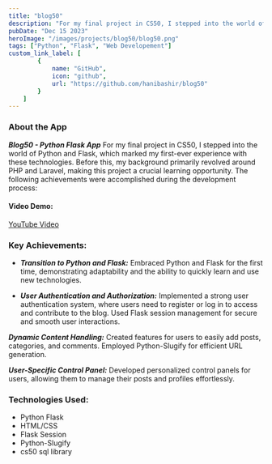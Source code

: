 ```yaml
---
title: "blog50"
description: "For my final project in CS50, I stepped into the world of Python and Flask, which marked my first-ever experience with these technologies. Before this, my background primarily revolved around PHP and Laravel, making this project a crucial learning opportunity."
pubDate: "Dec 15 2023"
heroImage: "/images/projects/blog50/blog50.png"
tags: ["Python", "Flask", "Web Developement"]
custom_link_label: [
        {
            name: "GitHub",
            icon: "github",
            url: "https://github.com/hanibashir/blog50"
        }
    ] 
---
```



### About the App

***Blog50 - Python Flask App*** For my final project in CS50, I stepped into the world of Python and Flask, which marked my first-ever experience with these technologies. Before this, my background primarily revolved around PHP and Laravel, making this project a crucial learning opportunity. The following achievements were accomplished during the development process:

#### Video Demo: 
[YouTube Video](https://youtu.be/FRiOKu7olwM)

### Key Achievements:

- ***Transition to Python and Flask:*** Embraced Python and Flask for the first time, demonstrating adaptability and the ability to quickly learn and use new technologies.

- ***User Authentication and Authorization:*** Implemented a strong user authentication system, where users need to register or log in to access and contribute to the blog. Used Flask session management for secure and smooth user interactions.

***Dynamic Content Handling:*** Created features for users to easily add posts, categories, and comments. Employed Python-Slugify for efficient URL generation.

***User-Specific Control Panel:*** Developed personalized control panels for users, allowing them to manage their posts and profiles effortlessly.

### Technologies Used:

- Python Flask
- HTML/CSS
- Flask Session
- Python-Slugify
- cs50 sql library







